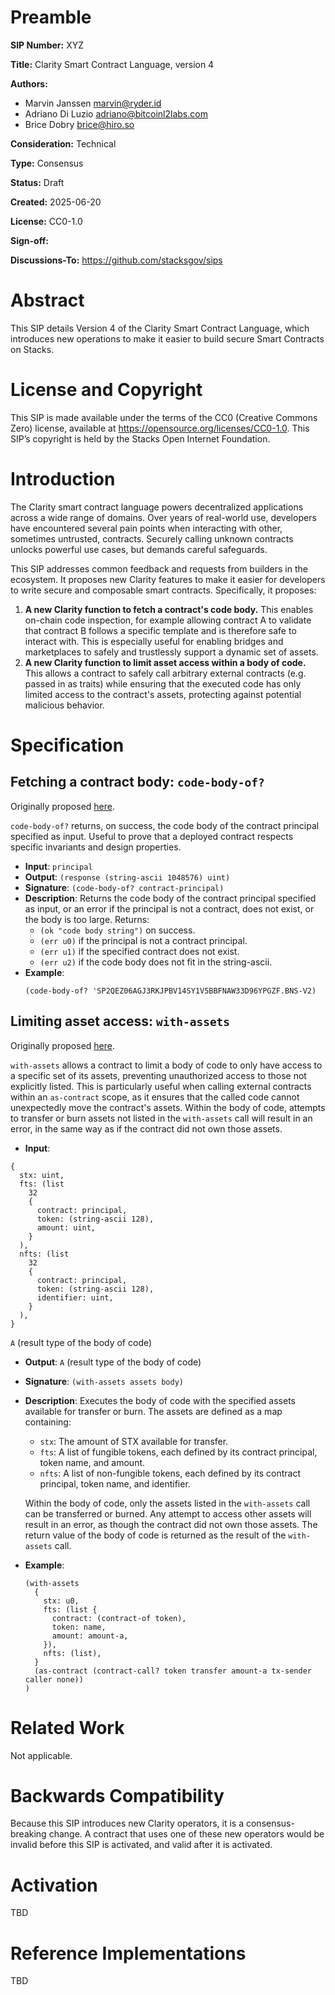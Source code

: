 # Preamble

**SIP Number:** XYZ

**Title:** Clarity Smart Contract Language, version 4

**Authors:**

- Marvin Janssen <marvin@ryder.id>
- Adriano Di Luzio <adriano@bitcoinl2labs.com>
- Brice Dobry <brice@hiro.so>

**Consideration:** Technical

**Type:** Consensus

**Status:** Draft

**Created:** 2025-06-20

**License:** CC0-1.0

**Sign-off:**

**Discussions-To:** https://github.com/stacksgov/sips

# Abstract

This SIP details Version 4 of the Clarity Smart Contract Language, which
introduces new operations to make it easier to build secure Smart Contracts on
Stacks.

# License and Copyright

This SIP is made available under the terms of the CC0 (Creative Commons Zero)
license, available at https://opensource.org/licenses/CC0-1.0. This SIP’s
copyright is held by the Stacks Open Internet Foundation.

# Introduction

The Clarity smart contract language powers decentralized applications across a
wide range of domains. Over years of real-world use, developers have encountered
several pain points when interacting with other, sometimes untrusted, contracts.
Securely calling unknown contracts unlocks powerful use cases, but demands
careful safeguards.

This SIP addresses common feedback and requests from builders in the ecosystem.
It proposes new Clarity features to make it easier for developers to write
secure and composable smart contracts. Specifically, it proposes:

1. **A new Clarity function to fetch a contract's code body.** This enables
   on-chain code inspection, for example allowing contract A to validate that
   contract B follows a specific template and is therefore safe to interact
   with. This is especially useful for enabling bridges and marketplaces to
   safely and trustlessly support a dynamic set of assets.
2. **A new Clarity function to limit asset access within a body of code.** This
   allows a contract to safely call arbitrary external contracts (e.g. passed in
   as traits) while ensuring that the executed code has only limited access to
   the contract's assets, protecting against potential malicious behavior.

# Specification

## Fetching a contract body: `code-body-of?`

Originally proposed [here](https://github.com/clarity-lang/reference/issues/88).

`code-body-of?` returns, on success, the code body of the contract principal
specified as input. Useful to prove that a deployed contract respects specific
invariants and design properties.

- **Input**: `principal`
- **Output**: `(response (string-ascii 1048576) uint)`
- **Signature**: `(code-body-of? contract-principal)`
- **Description**: Returns the code body of the contract principal specified as
  input, or an error if the principal is not a contract, does not exist, or the
  body is too large. Returns:
  - `(ok "code body string")` on success.
  - `(err u0)` if the principal is not a contract principal.
  - `(err u1)` if the specified contract does not exist.
  - `(err u2)` if the code body does not fit in the string-ascii.
- **Example**:
  ```clarity
  (code-body-of? 'SP2QEZ06AGJ3RKJPBV14SY1V5BBFNAW33D96YPGZF.BNS-V2)
  ```

## Limiting asset access: `with-assets`

Originally proposed [here](https://github.com/clarity-lang/reference/issues/64).

`with-assets` allows a contract to limit a body of code to only have access to a
specific set of its assets, preventing unauthorized access to those not
explicitly listed. This is particularly useful when calling external contracts
within an `as-contract` scope, as it ensures that the called code cannot
unexpectedly move the contract's assets. Within the body of code, attempts to
transfer or burn assets not listed in the `with-assets` call will result in an
error, in the same way as if the contract did not own those assets.

- **Input**:

```
{
  stx: uint,
  fts: (list
    32
    {
      contract: principal,
      token: (string-ascii 128),
      amount: uint,
    }
  ),
  nfts: (list
    32
    {
      contract: principal,
      token: (string-ascii 128),
      identifier: uint,
    }
  ),
}
```

`A` (result type of the body of code)

- **Output**: `A` (result type of the body of code)
- **Signature**: `(with-assets assets body)`
- **Description**: Executes the body of code with the specified assets available
  for transfer or burn. The assets are defined as a map containing:

  - `stx`: The amount of STX available for transfer.
  - `fts`: A list of fungible tokens, each defined by its contract principal,
    token name, and amount.
  - `nfts`: A list of non-fungible tokens, each defined by its contract
    principal, token name, and identifier.

  Within the body of code, only the assets listed in the `with-assets` call can
  be transferred or burned. Any attempt to access other assets will result in an
  error, as though the contract did not own those assets. The return value of
  the body of code is returned as the result of the `with-assets` call.

- **Example**:
  ```clarity
  (with-assets
    {
      stx: u0,
      fts: (list {
        contract: (contract-of token),
        token: name,
        amount: amount-a,
      }),
      nfts: (list),
    }
    (as-contract (contract-call? token transfer amount-a tx-sender caller none))
  )
  ```

# Related Work

Not applicable.

# Backwards Compatibility

Because this SIP introduces new Clarity operators, it is a consensus-breaking
change. A contract that uses one of these new operators would be invalid before
this SIP is activated, and valid after it is activated.

# Activation

TBD

# Reference Implementations

TBD

